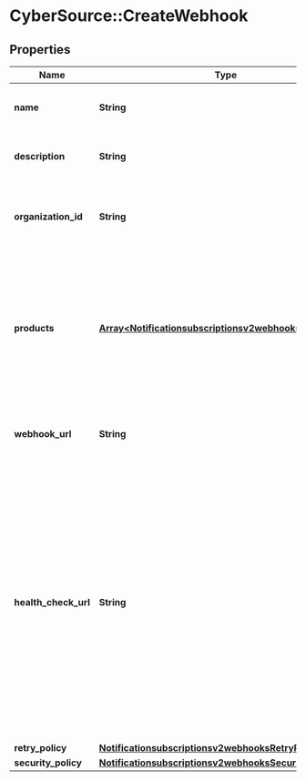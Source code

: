 # CyberSource::CreateWebhook

## Properties
Name | Type | Description | Notes
------------ | ------------- | ------------- | -------------
**name** | **String** | Client friendly webhook name. | [optional] 
**description** | **String** | Client friendly webhook description. | [optional] 
**organization_id** | **String** | Organization Identifier (OrgId) or Merchant Identifier (MID). | [optional] 
**products** | [**Array&lt;Notificationsubscriptionsv2webhooksProducts1&gt;**](Notificationsubscriptionsv2webhooksProducts1.md) | To see the valid productId and eventTypes, call the \&quot;Create and Manage Webhooks - Retrieve a list of event types\&quot; endpoint. | [optional] 
**webhook_url** | **String** | The client&#39;s endpoint (URL) to receive webhooks. | [optional] 
**health_check_url** | **String** | The client&#39;s health check endpoint (URL). This should be as close as possible to the actual webhookUrl. If the user does not provide the health check URL, it is the user&#39;s responsibility to re-activate the webhook if it is deactivated by calling the test endpoint.  | [optional] 
**retry_policy** | [**Notificationsubscriptionsv2webhooksRetryPolicy**](Notificationsubscriptionsv2webhooksRetryPolicy.md) |  | [optional] 
**security_policy** | [**Notificationsubscriptionsv2webhooksSecurityPolicy1**](Notificationsubscriptionsv2webhooksSecurityPolicy1.md) |  | [optional] 


